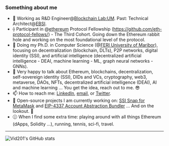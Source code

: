 ### Something about me

- 🌱 Working as R&D Engineer@[Blockchain Lab:UM](https://github.com/blockchain-lab-um). Past: Technical Architect@[EBSI](https://ec.europa.eu/digital-building-blocks/wikis/display/EBSI/Home).
- ⟠ Participant in @[ethereum](https://github.com/ethereum) Protocol Fellowship (https://github.com/eth-protocol-fellows/) - The Third Cohort. Going down the Ethereum rabbit hole and working on the most foundational level of the protocol.
- 🔭 Doing my Ph.D. in Computer Science (@[FERI University of Maribor](https://feri.um.si/en/)), focusing on decentralization (blockchain, DLTs), P2P networks, digital identity (SSI), and artificial intelligence (decentralized artificial intelligence - DEAI, machine learning - ML, graph neural networks - GNNs).
- 💬 Very happy to talk about Ethereum, blockchains, decentralization, self-sovereign identity (SSI), DIDs and VCs, cryptography, web3, metaverse, DAOs, NFTs, decentralized artificial intelligence (DEAI), AI and machine learning ... You get the idea, reach out to me. :sunglasses:
- 📫 How to reach me: [LinkedIn](https://linkedin.com/in/vid-kersic), [email](mailto:vid.kersic@yahoo.com), or [Twitter](https://twitter.com/vidkersic).
- :hammer: Open-source projects I am currently working on: [SSI Snap for MetaMask](https://github.com/blockchain-lab-um/ssi-snap) and [EIP-4337 Account Abstraction Bundler](https://github.com/Vid201/aa-bundler/) ... And on the lookout. :eyes:
- :clock1230: When I find some extra time: playing around with all things Ethereum (dApps, Solidity ...), running, tennis, sci-fi, travel.

---

![Vid201's GitHub stats](https://github-readme-stats.vercel.app/api?username=Vid201&show_icons=true&theme=tokyonight)
